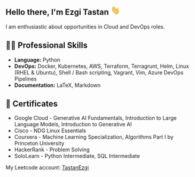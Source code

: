 <h2> Hello there, I'm Ezgi Tastan <img src="https://raw.githubusercontent.com/ABSphreak/ABSphreak/master/gifs/Hi.gif" height="25px"></h2>

I am enthusiastic about opportunities in Cloud and DevOps roles.

## 👩‍💻 Professional Skills
- **Language:** Python
- **DevOps:** Docker, Kubernetes, AWS, Terraform, Terragrunt, Helm, Linux (RHEL & Ubuntu), Shell / Bash scripting, Vagrant, Vim, Azure DevOps Pipelines
- **Documentation:** LaTeX, Markdown

## 📜 Certificates

- Google Cloud - Generative AI Fundamentals, Introduction to Large Language Models, Introduction to Generative AI
- Cisco - NDG Linux Essentials
- Coursera - Machine Learning Specialization, Algorithms Part I by Princeton University
- HackerRank - Problem Solving
- SoloLearn - Python Intermediate, SQL Intermediate

My Leetcode account: [TastanEzgi](https://leetcode.com/TastanEzgi/)

